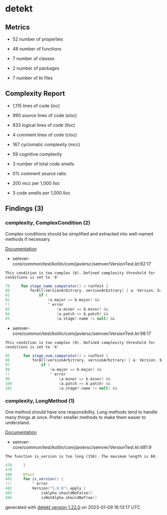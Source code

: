 # detekt

## Metrics

* 52 number of properties

* 48 number of functions

* 7 number of classes

* 2 number of packages

* 7 number of kt files

## Complexity Report

* 1,115 lines of code (loc)

* 990 source lines of code (sloc)

* 833 logical lines of code (lloc)

* 4 comment lines of code (cloc)

* 167 cyclomatic complexity (mcc)

* 59 cognitive complexity

* 3 number of total code smells

* 0% comment source ratio

* 200 mcc per 1,000 lloc

* 3 code smells per 1,000 lloc

## Findings (3)

### complexity, ComplexCondition (2)

Complex conditions should be simplified and extracted into well-named methods if necessary.

[Documentation](https://detekt.dev/docs/rules/complexity#complexcondition)

* semver-core/common/test/kotlin/com/javiersc/semver/VersionTest.kt:82:17
```
This condition is too complex (6). Defined complexity threshold for conditions is set to '4'
```
```kotlin
79     fun stage_name_comparator() = runTest {
80         forAll(versionArbitrary, versionArbitrary) { a: Version, b: Version ->
81             if (
82                 (a.major == b.major) &&
!!                 ^ error
83                     (a.minor == b.minor) &&
84                     (a.patch == b.patch) &&
85                     (a.stage?.name != null) &&

```

* semver-core/common/test/kotlin/com/javiersc/semver/VersionTest.kt:98:17
```
This condition is too complex (9). Defined complexity threshold for conditions is set to '4'
```
```kotlin
95      fun stage_num_comparator() = runTest {
96          forAll(versionArbitrary, versionArbitrary) { a: Version, b: Version ->
97              if (
98                  (a.major == b.major) &&
!!                  ^ error
99                      (a.minor == b.minor) &&
100                     (a.patch == b.patch) &&
101                     (a.stage?.name != null) &&

```

### complexity, LongMethod (1)

One method should have one responsibility. Long methods tend to handle many things at once. Prefer smaller methods to make them easier to understand.

[Documentation](https://detekt.dev/docs/rules/complexity#longmethod)

* semver-core/common/test/kotlin/com/javiersc/semver/VersionTest.kt:481:9
```
The function is_version is too long (156). The maximum length is 60.
```
```kotlin
478     }
479 
480     @Test
481     fun is_version() {
!!!         ^ error
482         Version("1.0.0").apply {
483             isAlpha.shouldBeFalse()
484             isNotAlpha.shouldBeTrue()

```

generated with [detekt version 1.22.0](https://detekt.dev/) on 2023-01-09 16:13:17 UTC
